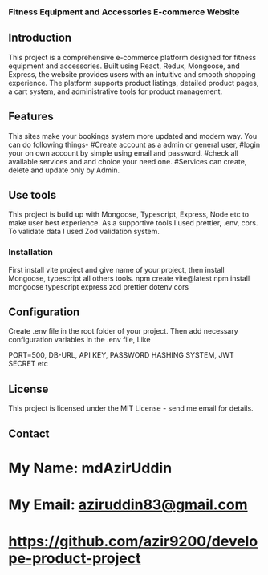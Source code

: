 ### Fitness Equipment and Accessories E-commerce Website

## Introduction

This project is a comprehensive e-commerce platform designed for fitness equipment and accessories. Built using React, Redux, Mongoose, and Express, the website provides users with an intuitive and smooth shopping experience. The platform supports product listings, detailed product pages, a cart system, and administrative tools for product management.

## Features

This sites make your bookings system more updated and modern way. You can do following things- #Create account as a admin or general user, #login your on own account by simple using email and password. #check all available services and and choice your need one. #Services can create, delete and update only by Admin.

## Use tools

This project is build up with Mongoose, Typescript, Express, Node etc to make user best experience. As a supportive tools I used prettier, .env, cors. To validate data I used Zod validation system.

### Installation

First install vite project and give name of your project, then install Mongoose, typescript all others tools.
npm create vite@latest
npm install mongoose typescript express zod prettier dotenv cors

## Configuration

Create .env file in the root folder of your project. Then add necessary configuration variables in the .env file, Like

PORT=500, DB-URL, API KEY, PASSWORD HASHING SYSTEM, JWT SECRET etc

## License

This project is licensed under the MIT License - send me email for details.

## Contact

# My Name: mdAzirUddin

# My Email: aziruddin83@gmail.com

# https://github.com/azir9200/develope-product-project
